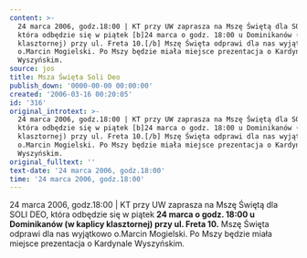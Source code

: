 ```yaml
---
content: >-
  24 marca 2006, godz.18:00 | KT przy UW zaprasza na Mszę Świętą dla SOLI DEO,
  która odbędzie się w piątek [b]24 marca o godz. 18:00 u Dominikanów (w kaplicy
  klasztornej) przy ul. Freta 10.[/b] Mszę Święta odprawi dla nas wyjątkowo
  o.Marcin Mogielski. Po Mszy będzie miała miejsce prezentacja o Kardynale
  Wyszyńskim.
source: jos
title: Msza Święta Soli Deo
publish_down: '0000-00-00 00:00:00'
created: '2006-03-16 00:20:05'
id: '316'
original_introtext: >-
  24 marca 2006, godz.18:00 | KT przy UW zaprasza na Mszę Świętą dla SOLI DEO,
  która odbędzie się w piątek [b]24 marca o godz. 18:00 u Dominikanów (w kaplicy
  klasztornej) przy ul. Freta 10.[/b] Mszę Święta odprawi dla nas wyjątkowo
  o.Marcin Mogielski. Po Mszy będzie miała miejsce prezentacja o Kardynale
  Wyszyńskim.
original_fulltext: ''
text-date: '24 marca 2006, godz.18:00'
time: '24 marca 2006, godz.18:00'
---
```

24 marca 2006, godz.18:00 | KT przy UW zaprasza na Mszę Świętą dla SOLI DEO, która odbędzie się w piątek **24 marca o godz. 18:00 u Dominikanów (w kaplicy klasztornej) przy ul. Freta 10.** Mszę Święta odprawi dla nas wyjątkowo o.Marcin Mogielski. Po Mszy będzie miała miejsce prezentacja o Kardynale Wyszyńskim.

<!--{{json:{"created_date":"2006-03-16 00:20:05","publish_down":"0000-00-00 00:00:00","id":"316"}}}-->